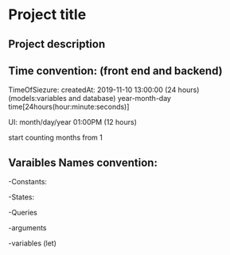 # Project title

## Project description




## Time convention: (front end and backend)

TimeOfSiezure: createdAt:
2019-11-10 13:00:00 (24 hours)  (models:variables and database)
year-month-day time[24hours(hour:minute:seconds)]

UI:
month/day/year 01:00PM (12 hours) 

start counting months from 1

## Varaibles Names convention:
-Constants:

-States:

-Queries

-arguments

-variables (let)
